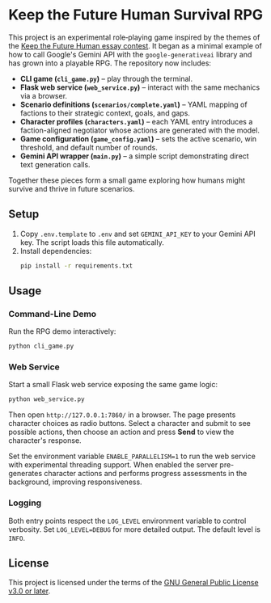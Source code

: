 # Keep the Future Human Survival RPG

This project is an experimental role‑playing game inspired by the themes of the
[Keep the Future Human essay contest](https://keepthefuturehuman.ai/contest/).
It began as a minimal example of how to call Google's Gemini API with the
`google-generativeai` library and has grown into a playable RPG. The repository
now includes:

- **CLI game (`cli_game.py`)** – play through the terminal.
- **Flask web service (`web_service.py`)** – interact with the same mechanics via a browser.
- **Scenario definitions (`scenarios/complete.yaml`)** – YAML mapping of
  factions to their strategic context, goals, and gaps.
- **Character profiles (`characters.yaml`)** – each YAML entry introduces a
  faction-aligned negotiator whose actions are generated with the model.
- **Game configuration (`game_config.yaml`)** – sets the active scenario,
  win threshold, and default number of rounds.
- **Gemini API wrapper (`main.py`)** – a simple script demonstrating direct text
  generation calls.

Together these pieces form a small game exploring how humans might survive and
thrive in future scenarios.

## Setup

1. Copy `.env.template` to `.env` and set `GEMINI_API_KEY` to your Gemini API key. The script loads this file automatically.
2. Install dependencies:
   ```bash
   pip install -r requirements.txt
   ```

## Usage

### Command-Line Demo

Run the RPG demo interactively:

```bash
python cli_game.py
```

### Web Service

Start a small Flask web service exposing the same game logic:

```bash
python web_service.py
```
Then open `http://127.0.0.1:7860/` in a browser. The page presents
character choices as radio buttons. Select a character and submit to see
possible actions, then choose an action and press **Send** to view the
character's response.

Set the environment variable `ENABLE_PARALLELISM=1` to run the web
service with experimental threading support. When enabled the server
pre-generates character actions and performs progress assessments in the
background, improving responsiveness.

### Logging

Both entry points respect the `LOG_LEVEL` environment variable to control
verbosity. Set `LOG_LEVEL=DEBUG` for more detailed output. The default
level is `INFO`.

## License

This project is licensed under the terms of the [GNU General Public License
v3.0 or later](LICENSE).

